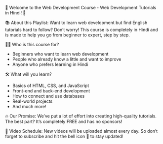 🎉 Welcome to the Web Development Course - Web Development Tutorials in Hindi! 🎉

📚 About this Playlist:
Want to learn web development but find English tutorials hard to follow? Don’t worry! 
This course is completely in Hindi and is made to help you go from beginner to expert, step by step.

👨‍💻 Who is this course for?
- Beginners who want to learn web development
- People who already know a little and want to improve
- Anyone who prefers learning in Hindi

🛠️ What will you learn?
- Basics of HTML, CSS, and JavaScript
- Front-end and back-end development
- How to connect and use databases
- Real-world projects
- And much more!

🔥 Our Promise:
We’ve put a lot of effort into creating high-quality tutorials.
The best part? It’s completely FREE and has no sponsors!

📅 Video Schedule:
New videos will be uploaded almost every day.
So don’t forget to subscribe and hit the bell icon 🔔 to stay updated!
